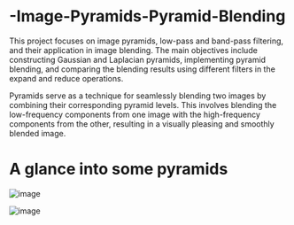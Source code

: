 # -Image-Pyramids-Pyramid-Blending
 This project focuses on image pyramids, low-pass and band-pass filtering, and their application in image blending. The main objectives include constructing Gaussian and Laplacian pyramids, implementing pyramid blending, and comparing the blending results using different filters in the expand and reduce operations.

Pyramids serve as a technique for seamlessly blending two images by combining their corresponding pyramid levels. This involves blending the low-frequency components from one image with the high-frequency components from the other, resulting in a visually pleasing and smoothly blended image.




# A glance into some pyramids
![image](https://github.com/danielperretzhuji/-Image-Pyramids-Pyramid-Blending/assets/77243090/1c092dd8-a429-4063-8f93-a23362be5dbd)



![image](https://github.com/danielperretzhuji/-Image-Pyramids-Pyramid-Blending/assets/77243090/c4b3c09f-f0c7-41ff-99f8-ab2f5b0152ed)
